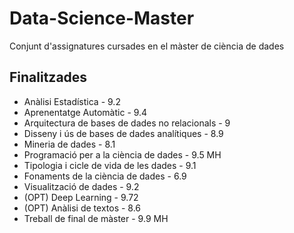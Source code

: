 # Data-Science-Master

Conjunt d'assignatures cursades en el màster de ciència de dades

## Finalitzades

- Anàlisi Estadística - 9.2
- Aprenentatge Automàtic - 9.4
- Arquitectura de bases de dades no relacionals - 9
- Disseny i ús de bases de dades analítiques - 8.9
- Mineria de dades - 8.1
- Programació per a la ciència de dades - 9.5 MH
- Tipologia i cicle de vida de les dades - 9.1
- Fonaments de la ciència de dades - 6.9
- Visualització de dades - 9.2
- (OPT) Deep Learning - 9.72
- (OPT) Anàlisi de textos - 8.6
- Treball de final de màster - 9.9 MH

